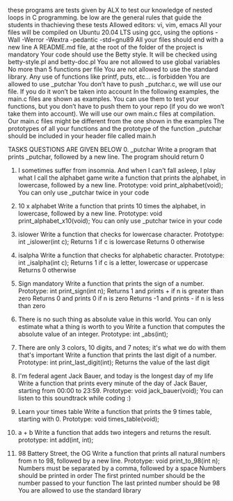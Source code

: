 these programs are tests given by ALX to test our knowledge of nested loops in C programming.
be low are the general rules that guide the students in thachieving these tests
Allowed editors: vi, vim, emacs
All your files will be compiled on Ubuntu 20.04 LTS using gcc, using the options -Wall -Werror -Wextra -pedantic -std=gnu89
All your files should end with a new line
A README.md file, at the root of the folder of the project is mandatory
Your code should use the Betty style. It will be checked using betty-style.pl and betty-doc.pl
You are not allowed to use global variables
No more than 5 functions per file
You are not allowed to use the standard library. Any use of functions like printf, puts, etc… is forbidden
You are allowed to use _putchar
You don’t have to push _putchar.c, we will use our file. If you do it won’t be taken into account
In the following examples, the main.c files are shown as examples. You can use them to test your functions, but you don’t have to push them to your repo (if you do we won’t take them into account). We will use our own main.c files at compilation. Our main.c files might be different from the one shown in the examples
The prototypes of all your functions and the prototype of the function _putchar should be included in your header file called main.h

TASKS QUESTIONS ARE GIVEN BELOW
0. _putchar
Write a program that prints _putchar, followed by a new line.
The program should return 0
1. I sometimes suffer from insomnia. And when I can't fall asleep, I play what I call the alphabet game
write a function that prints the alphabet, in lowercase, followed by a new line.
Prototype: void print_alphabet(void);
You can only use _putchar twice in your code

2. 10 x alphabet
Write a function that prints 10 times the alphabet, in lowercase, followed by a new line.
Prototype: void print_alphabet_x10(void);
You can only use _putchar twice in your code

3. islower
Write a function that checks for lowercase character.
Prototype: int _islower(int c);
Returns 1 if c is lowercase
Returns 0 otherwise

4. isalpha
Write a function that checks for alphabetic character.
Prototype: int _isalpha(int c);
Returns 1 if c is a letter, lowercase or uppercase
Returns 0 otherwise

5. Sign
mandatory
Write a function that prints the sign of a number.
Prototype: int print_sign(int n);
Returns 1 and prints + if n is greater than zero
Returns 0 and prints 0 if n is zero
Returns -1 and prints - if n is less than zero

6. There is no such thing as absolute value in this world. You can only estimate what a thing is worth to you
Write a function that computes the absolute value of an integer.
Prototype: int _abs(int);

7. There are only 3 colors, 10 digits, and 7 notes; it's what we do with them that's important
Write a function that prints the last digit of a number.
Prototype: int print_last_digit(int);
Returns the value of the last digit

8. I'm federal agent Jack Bauer, and today is the longest day of my life
Write a function that prints every minute of the day of Jack Bauer, starting from 00:00 to 23:59.
Prototype: void jack_bauer(void);
You can listen to this soundtrack while coding :)

9. Learn your times table
Write a function that prints the 9 times table, starting with 0.
Prototype: void times_table(void);

10. a + b
Write a function that adds two integers and returns the result.
prototype: int add(int, int);

11. 98 Battery Street, the OG
Write a function that prints all natural numbers from n to 98, followed by a new line.
Prototype: void print_to_98(int n);
Numbers must be separated by a comma, followed by a space
Numbers should be printed in order
The first printed number should be the number passed to your function
The last printed number should be 98
You are allowed to use the standard library
